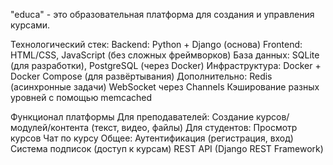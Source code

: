 "educa" - это образовательная платформа для создания и управления курсами. 

Технологический стек:
Backend: Python + Django (основа)
Frontend: HTML/CSS, JavaScript (без сложных фреймворков)
База данных: SQLite (для разработки), PostgreSQL (через Docker)
Инфраструктура: Docker + Docker Compose (для развёртывания)
Дополнительно:
Redis (асинхронные задачи)
WebSocket через Channels
Кэширование разных уровней с помощью memcached

Функционал платформы
Для преподавателей:
Создание курсов/модулей/контента (текст, видео, файлы)
Для студентов:
Просмотр курсов
Чат по курсу
Общее:
Аутентификация (регистрация, вход)
Система подписок (доступ к курсам)
REST API (Django REST Framework)

